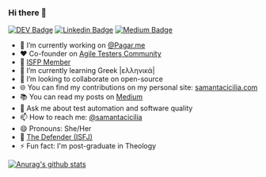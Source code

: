 ### Hi there 👋
[![DEV Badge](https://img.shields.io/badge/-DEV.to-000?style=flat-square&logo=dev.to&logoColor=white&link=https://dev.to/samycici/)](https://dev.to/samycici/)
[![Linkedin Badge](https://img.shields.io/badge/-LinkedIn-blue?style=flat-square&logo=Linkedin&logoColor=white&link=https://www.linkedin.com/in/samantacici/)](https://www.linkedin.com/in/samantacici/)
[![Medium Badge](https://img.shields.io/badge/-@samantacicilia-03a57a?style=flat-square&labelColor=000000&logo=Medium&link=https://medium.com/@samantacicilia)](https://medium.com/@samantacicilia)

- 🔭 I’m currently working on [@Pagar.me](https://github.com/pagarme)
- :heart: Co-founder on [Agile Testers Community](http://agiletesters.com.br/)
- 🦄 [ISFP Member](https://www.theisfp.com/members-2/samycicigmail-com/profile/)
- 🌱 I’m currently learning Greek |ελληνικά|
- 👯 I’m looking to collaborate on open-source
- 🌐 You can find my contributions on my personal site: [samantacicilia.com](http://samantacicilia.com/)
- 📚 You can read my posts on [Medium](https://medium.com/@samantacicilia)
- 💬 Ask me about test automation and software quality
- 📫 How to reach me: [@samantacicilia](https://twitter.com/samantacicilia)
- 😄 Pronouns: She/Her
- 🎈 [The Defender (ISFJ)](https://www.16personalities.com/br/personalidade-isfj)
- ⚡ Fun fact: I'm post-graduate in Theology

[![Anurag's github stats](https://github-readme-stats.vercel.app/api?username=samycici&show_icons=true&theme=dracula)](https://github.com/samycici/)
<br/>
